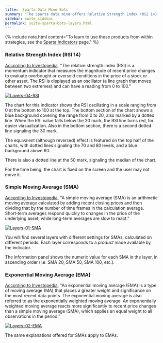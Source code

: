 ```yaml
---
title:  Sparta Data Mine Bots
summary: "The Sparta data mine offers Relative Strength Index (RSI 14), Simple Moving Average (SMA), Exponential Moving Average (EMA)"
sidebar: suite_sidebar
permalink: suite-sparta-bots-layers.html
---
```


{% include note.html content="To learn to use these products from within strategies, see the [Sparta Indicators](suite-sparta-indicators.html) page." %}

### Relative Strength Index (RSI 14)

<a href="https://www.investopedia.com/terms/r/rsi.asp" rel="nofollow" rel="noopener" target="_blank">According to Investopedia</a>, "The relative strength index (RSI) is a momentum indicator that measures the magnitude of recent price changes to evaluate overbought or oversold conditions in the price of a stock or other asset. The RSI is displayed as an oscillator (a line graph that moves between two extremes) and can have a reading from 0 to 100."

[![Layers-04-RSI](https://user-images.githubusercontent.com/13994516/71260426-2213ff80-233b-11ea-8a1f-447e00da3ec7.gif)](https://user-images.githubusercontent.com/13994516/71260426-2213ff80-233b-11ea-8a1f-447e00da3ec7.gif)

The chart for this indicator shows the RSI oscillating in a scale ranging from 0 at the bottom to 100 at the top. The bottom section of the chart shows a blue background covering the range from 0 to 20, also marked by a dotted line. When the RSI value falls below the 20 mark, the RSI line turns red, for easier viasualization. Also in the bottom section, there is a second dotted line signaling the 30 mark.

The equivalent (although reversed) effect is featured on the top half of the charts, with dotted lines signaling the 70 and 80 levels, and a blue background above 80.

There is also a dotted line at the 50 mark, signaling the median of the chart.

For the time being, the chart is fixed on the screen and the user may not move it.

### Simple Moving Average (SMA)

<a href="https://www.investopedia.com/terms/e/ema.asp" rel="nofollow" rel="noopener" target="_blank">According to Investopedia</a>, "A simple moving average (SMA) is an arithmetic moving average calculated by adding recent closing prices and then dividing that by the number of time frames in the calculation average. Short-term averages respond quickly to changes in the price of the underlying asset, while long-term averages are slow to react."

[![Layers-01-SMA](https://user-images.githubusercontent.com/13994516/71260423-217b6900-233b-11ea-9229-d838f8a071da.gif)](https://user-images.githubusercontent.com/13994516/71260423-217b6900-233b-11ea-9229-d838f8a071da.gif)

You will find several layers with different settings for SMAs, calculated on different periods. Each layer corresponds to a *product* made available by the indicator.

The information panel shows the numeric value for each SMA in the layer, in ascending order (i.e. SMA 20, SMA 50, SMA 100, etc.).

### Exponential Moving Average (EMA)

<a href="https://www.investopedia.com/terms/e/ema.asp" rel="nofollow" rel="noopener" target="_blank">According to Investopedia</a>, "An exponential moving average (EMA) is a type of moving average (MA) that places a greater weight and significance on the most recent data points. The exponential moving average is also referred to as the exponentially weighted moving average. An exponentially weighted moving average reacts more significantly to recent price changes than a simple moving average (SMA), which applies an equal weight to all observations in the period."

[![Layers-02-EMA](https://user-images.githubusercontent.com/13994516/71260424-217b6900-233b-11ea-830d-e445a01aca65.gif)](https://user-images.githubusercontent.com/13994516/71260424-217b6900-233b-11ea-830d-e445a01aca65.gif)

The same explanations offered for SMAs apply to EMAs.
